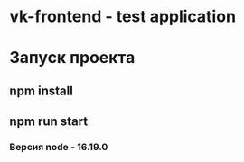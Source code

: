 # vk-frontend - test application

# Запуск проекта
## npm install
## npm run start

### Версия node - 16.19.0

